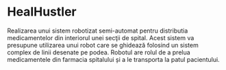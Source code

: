 # HealHustler
Realizarea unui sistem robotizat semi-automat pentru distributia medicamentelor din interiorul unei secţii de spital. Acest sistem va presupune utilizarea unui robot care se ghidează folosind un sistem complex de linii desenate pe podea. Robotul are rolul de a prelua medicamentele din farmacia spitalului și a le transporta la patul pacientului.

